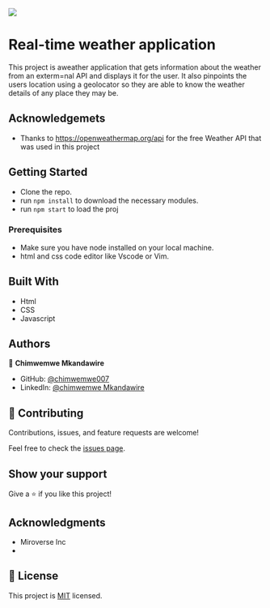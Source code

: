 ![](https://img.shields.io/badge/Microverse-blueviolet)

# Real-time weather application

This project is aweather application that gets information about the weather from an exterm=nal API and displays it for the user. It also pinpoints the users location using a geolocator so they are able to know the weather details of any place they may be. 

## Acknowledgemets
- Thanks to https://openweathermap.org/api for the free Weather API that was used in this project

## Getting Started

- Clone the repo.
- run `npm install` to download the necessary modules.
- run `npm start` to load the proj

### Prerequisites

- Make sure you have node installed on your local machine.
- html and css code editor like Vscode or Vim.

## Built With

- Html
- CSS
- Javascript

## Authors

👤 **Chimwemwe Mkandawire**

- GitHub: [@chimwemwe007](https://github.com/chimwemwe007)
- LinkedIn: [@chimwemwe Mkandawire](https://www.linkedin.com/in/chimwemwe-mkandawire)

## 🤝 Contributing

Contributions, issues, and feature requests are welcome!

Feel free to check the [issues page](../../issues/).

## Show your support

Give a ⭐️ if you like this project!

## Acknowledgments

- Miroverse Inc
- 

## 📝 License

This project is [MIT](./MIT.md) licensed.
